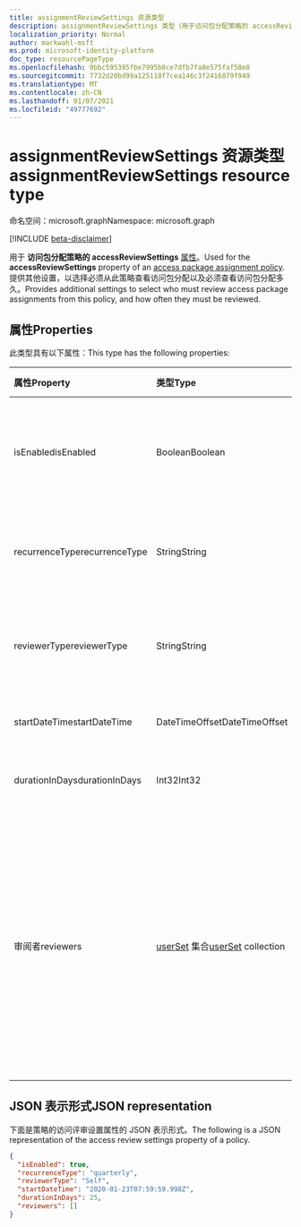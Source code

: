 ```yaml
---
title: assignmentReviewSettings 资源类型
description: assignmentReviewSettings 类型（用于访问包分配策略的 accessReviewSettings 属性）提供了其他设置，用于选择必须从此策略查看访问包分配以及必须查看访问包分配多久查看一次。
localization_priority: Normal
author: markwahl-msft
ms.prod: microsoft-identity-platform
doc_type: resourcePageType
ms.openlocfilehash: 0bbc595395fbe7995b8ce7dfb7fa8e575faf58e8
ms.sourcegitcommit: 7732d20bd99a125118f7cea146c3f2416879f949
ms.translationtype: MT
ms.contentlocale: zh-CN
ms.lasthandoff: 01/07/2021
ms.locfileid: "49777692"
---
```

# <a name="assignmentreviewsettings-resource-type"></a><span data-ttu-id="b323d-103">assignmentReviewSettings 资源类型</span><span class="sxs-lookup"><span data-stu-id="b323d-103">assignmentReviewSettings resource type</span></span>

<span data-ttu-id="b323d-104">命名空间：microsoft.graph</span><span class="sxs-lookup"><span data-stu-id="b323d-104">Namespace: microsoft.graph</span></span>

[!INCLUDE [beta-disclaimer](../../includes/beta-disclaimer.md)]

<span data-ttu-id="b323d-105">用于 **访问包分配策略的 accessReviewSettings** [属性](accesspackageassignmentpolicy.md)。</span><span class="sxs-lookup"><span data-stu-id="b323d-105">Used for the **accessReviewSettings** property of an [access package assignment policy](accesspackageassignmentpolicy.md).</span></span> <span data-ttu-id="b323d-106">提供其他设置，以选择必须从此策略查看访问包分配以及必须查看访问包分配多久。</span><span class="sxs-lookup"><span data-stu-id="b323d-106">Provides additional settings to select who must review access package assignments from this policy, and how often they must be reviewed.</span></span>  

## <a name="properties"></a><span data-ttu-id="b323d-107">属性</span><span class="sxs-lookup"><span data-stu-id="b323d-107">Properties</span></span>

<span data-ttu-id="b323d-108">此类型具有以下属性：</span><span class="sxs-lookup"><span data-stu-id="b323d-108">This type has the following properties:</span></span>

| <span data-ttu-id="b323d-109">属性</span><span class="sxs-lookup"><span data-stu-id="b323d-109">Property</span></span>                     | <span data-ttu-id="b323d-110">类型</span><span class="sxs-lookup"><span data-stu-id="b323d-110">Type</span></span>                      | <span data-ttu-id="b323d-111">说明</span><span class="sxs-lookup"><span data-stu-id="b323d-111">Description</span></span> |
| :--------------------------- | :------------------------ | :---------- |
| <span data-ttu-id="b323d-112">isEnabled</span><span class="sxs-lookup"><span data-stu-id="b323d-112">isEnabled</span></span>| <span data-ttu-id="b323d-113">Boolean</span><span class="sxs-lookup"><span data-stu-id="b323d-113">Boolean</span></span> | <span data-ttu-id="b323d-114">如果为 true，则此策略中的分配需要访问评审。</span><span class="sxs-lookup"><span data-stu-id="b323d-114">If true, access reviews are required for assignments from this policy.</span></span> |
| <span data-ttu-id="b323d-115">recurrenceType</span><span class="sxs-lookup"><span data-stu-id="b323d-115">recurrenceType</span></span> | <span data-ttu-id="b323d-116">String</span><span class="sxs-lookup"><span data-stu-id="b323d-116">String</span></span> | <span data-ttu-id="b323d-117">定期的间隔，例如或 `monthly` `quarterly` 。</span><span class="sxs-lookup"><span data-stu-id="b323d-117">The interval for recurrence, such as `monthly` or `quarterly`.</span></span> |
| <span data-ttu-id="b323d-118">reviewerType</span><span class="sxs-lookup"><span data-stu-id="b323d-118">reviewerType</span></span> | <span data-ttu-id="b323d-119">String</span><span class="sxs-lookup"><span data-stu-id="b323d-119">String</span></span> | <span data-ttu-id="b323d-120">应要求谁执行审阅，或 `Self` `Reviewers` 。</span><span class="sxs-lookup"><span data-stu-id="b323d-120">Who should be asked to do the review, either `Self` or `Reviewers`.</span></span> |
| <span data-ttu-id="b323d-121">startDateTime</span><span class="sxs-lookup"><span data-stu-id="b323d-121">startDateTime</span></span> | <span data-ttu-id="b323d-122">DateTimeOffset</span><span class="sxs-lookup"><span data-stu-id="b323d-122">DateTimeOffset</span></span> | <span data-ttu-id="b323d-123">第一次审阅应何时开始。</span><span class="sxs-lookup"><span data-stu-id="b323d-123">When the first review should start.</span></span> |
| <span data-ttu-id="b323d-124">durationInDays</span><span class="sxs-lookup"><span data-stu-id="b323d-124">durationInDays</span></span> | <span data-ttu-id="b323d-125">Int32</span><span class="sxs-lookup"><span data-stu-id="b323d-125">Int32</span></span> | <span data-ttu-id="b323d-126">允许审阅者输入的天数。</span><span class="sxs-lookup"><span data-stu-id="b323d-126">The number of days to allow input from reviewers.</span></span>|
| <span data-ttu-id="b323d-127">审阅者</span><span class="sxs-lookup"><span data-stu-id="b323d-127">reviewers</span></span> | <span data-ttu-id="b323d-128">[userSet](userset.md) 集合</span><span class="sxs-lookup"><span data-stu-id="b323d-128">[userSet](userset.md) collection</span></span> | <span data-ttu-id="b323d-129">如果 reviewerType 为，则此集合使用 `Reviewers` [singleUser](singleuser.md) 和 [groupMembers](groupmembers.md)集合指定将按 ID 或作为组的成员成为审阅者的用户。</span><span class="sxs-lookup"><span data-stu-id="b323d-129">If the reviewerType is `Reviewers`, this collection specifies the users who will be reviewers, either by ID or as members of a group, using a collection of [singleUser](singleuser.md) and [groupMembers](groupmembers.md).</span></span> |

## <a name="json-representation"></a><span data-ttu-id="b323d-130">JSON 表示形式</span><span class="sxs-lookup"><span data-stu-id="b323d-130">JSON representation</span></span>


<span data-ttu-id="b323d-131">下面是策略的访问评审设置属性的 JSON 表示形式。</span><span class="sxs-lookup"><span data-stu-id="b323d-131">The following is a JSON representation of the access review settings property of a policy.</span></span>

<!-- {
  "blockType": "resource",
  "optionalProperties": [

  ],
  "@odata.type": "microsoft.graph.assignmentReviewSettings"
}-->

```json
{
  "isEnabled": true,
  "recurrenceType": "quarterly",
  "reviewerType": "Self",
  "startDateTime": "2020-01-23T07:59:59.998Z",
  "durationInDays": 25,
  "reviewers": []
}
```


<!-- uuid: 16cd6b66-4b1a-43a1-adaf-3a886856ed98
2019-02-04 14:57:30 UTC -->
<!-- {
  "type": "#page.annotation",
  "description": "assignmentReviewSettings complex type",
  "keywords": "",
  "section": "documentation",
  "tocPath": ""
}-->


